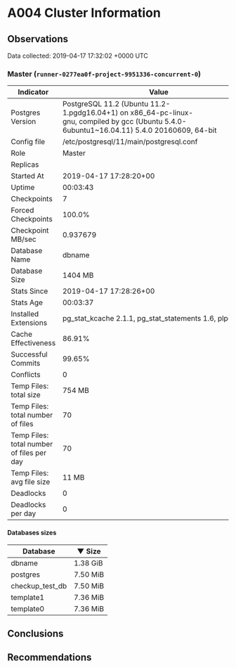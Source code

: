 # A004 Cluster Information #

## Observations ##
Data collected: 2019-04-17 17:32:02 +0000 UTC  



### Master (`runner-0277ea0f-project-9951336-concurrent-0`) ###

 Indicator | Value
-----------|-------
Postgres Version | PostgreSQL&nbsp;11.2&nbsp;(Ubuntu&nbsp;11.2-1.pgdg16.04+1)&nbsp;on&nbsp;x86_64-pc-linux-gnu,&nbsp;compiled&nbsp;by&nbsp;gcc&nbsp;(Ubuntu&nbsp;5.4.0-6ubuntu1~16.04.11)&nbsp;5.4.0&nbsp;20160609,&nbsp;64-bit
Config file | /etc/postgresql/11/main/postgresql.conf
Role | Master
Replicas | 
Started At | 2019-04-17&nbsp;17:28:20+00
Uptime | 00:03:43
Checkpoints | 7
Forced Checkpoints | 100.0%
Checkpoint MB/sec | 0.937679
Database Name | dbname
Database Size | 1404&nbsp;MB
Stats Since | 2019-04-17&nbsp;17:28:26+00
Stats Age | 00:03:37
Installed Extensions | pg_stat_kcache&nbsp;2.1.1,&nbsp;pg_stat_statements&nbsp;1.6,&nbsp;plpgsql&nbsp;1.0
Cache Effectiveness | 86.91%
Successful Commits | 99.65%
Conflicts | 0
Temp Files: total size | 754&nbsp;MB
Temp Files: total number of files | 70
Temp Files: total number of files per day | 70
Temp Files: avg file size | 11&nbsp;MB
Deadlocks | 0
Deadlocks per day | 0

#### Databases sizes ####
Database | &#9660;&nbsp;Size
---------|------
dbname | 1.38&nbsp;GiB
postgres | 7.50&nbsp;MiB
checkup_test_db | 7.50&nbsp;MiB
template1 | 7.36&nbsp;MiB
template0 | 7.36&nbsp;MiB


## Conclusions ##


## Recommendations ##

